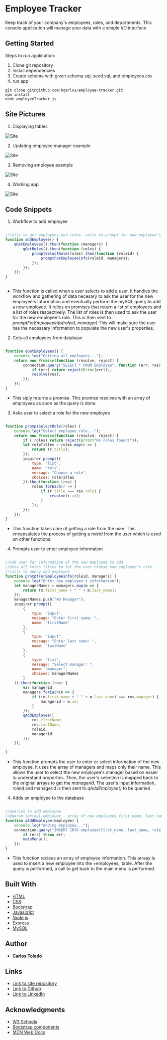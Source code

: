 # Employee Tracker

Keep track of your company's employees, roles, and departments. This console application will manage your data with a simple I/O interface.

## Getting Started

Steps to run application:
1. Clone git repository
2. Install dependencies
3. Create schema with given schema.sql, seed.sql, and employees.csv
4. run app

```
git clone git@github.com:kqarlos/employee-tracker.git
npm install
node employeeTracker.js

```

## Site Pictures

1. Displaying tables

![Site](assets/images/tables.png)

2. Updating employee manager example

![Site](assets/images/updatemanager.png)

3. Removing employee example

![Site](assets/images/removee.png)

4. Working app

![Site](assets/images/live.gif)

## Code Snippets


1. Workflow to add employee

```javascript

//Calls to get employees and roles. calls to prompt for new employee's info
function addEmployee() {
    qGetEmployees().then(function (managers) {
        qGetRoles().then(function (roles) {
            promptSelectRole(roles).then(function (roleid) {
                promptForEmployeeinfo(roleid, managers);
            });
        });
    });
}
    
```
* This function is called when a user selects to add a user. It handles the workflow and gathering of data necesary to ask the user for the new employee's information and eventually perform the mySQL query to add a new employee. It relies on promises that return a list of employees and a list of roles respectively. The list of roles is then used to ask the user for the new employee's role. This is then sent to _promptForEmployeeinfo(roleid, manager)_ This will make sure the user has the necessary information to populate the new user's properties.

2. Gets all employees from database

```javascript

function qGetEmployees() {
    console.log("Getting all employees...");
    return new Promise(function (resolve, reject) {
        connection.query("SELECT * FROM Employee", function (err, res) {
            if (err) return reject(Error(err));;
            resolve(res);
        });
    });
}

```
* This siply returns a promise. This promise resolves with an array of employees as soon as the query is done. 

3. Asks user to select a role for the new employee

```javascript

function promptSelectRole(roles) {
    console.log("Select employee role...");
    return new Promise(function (resolve, reject) {
        if (!roles) return reject(Error("No roles found!"));
        let roleTitles = roles.map(r => {
            return (r.title);
        });
        inquirer.prompt({
            type: "list",
            name: "role",
            message: "Choose a role",
            choices: roleTitles
        }).then(function (res) {
            roles.forEach(r => {
                if (r.title === res.role) {
                    resolve(r.id);
                }
            });
        });
    });
}

```
* This function takes care of getting a role from the user. This encapsulates the process of getting a _roleid_ from the user which is used on other functions.

4. Prompts user to enter employee information

```javascript

//Ask user for information of the new employee to add
//Gets all roles titles to let the user choose new employee's role
//calls to query add employee
function promptForEmployeeinfo(roleid, managers) {
    console.log("Enter new employee's information");
    let managerNames = managers.map(m => {
        return (m.first_name + " " + m.last_name);
    });
    managerNames.push("No Manager");
    inquirer.prompt([
        {
            type: "input",
            message: "Enter first name: ",
            name: "firstName"
        },
        {
            type: "input",
            message: "Enter last name: ",
            name: "lastName"
        },
        {
            type: "list",
            message: "Select manager: ",
            name: "manager",
            choices: managerNames
        }
    ]).then(function (res) {
        var managerid;
        managers.forEach(m => {
            if ((m.first_name + " " + m.last_name) === res.manager) {
                managerid = m.id;
            }
        });
        qAddEmployee([
            res.firstName,
            res.lastName,
            roleid,
            managerid
        ]);
    });

}

```
* This function prompts the user to enter or select information of the new employee. It uses the array of managers and maps only their  name. This allows the user to select the new employee's manager based on easier to understand properties. Then, the user's selection is mapped back to the original arrays to get the _managerid_. The user's input information, roleid and managerid is then sent to _qAddEmployee()_ to be queried.

4. Adds an employee to the database

```javascript

//queries to add employee
//@param {array} employee - array of new employees first name, last name and roleid
function qAddEmployee(employee) {
    console.log("Adding employee...");
    connection.query("INSERT INTO employee(first_name, last_name, role_id, manager_id) VALUES (?, ?, ?, ?)", employee, function (err, res) {
        if (err) throw err;
        mainMenu();
    });
}

```
* This function reciees an array of employee information. This arraay is used to insert a new employee into the +employees_ table. After the query is performed, a call to get back to the main menu is performed.

## Built With

* [HTML](https://developer.mozilla.org/en-US/docs/Web/HTML)
* [CSS](https://developer.mozilla.org/en-US/docs/Web/CSS)
* [Bootstrap](https://getbootstrap.com/)
* [Javascript](https://www.javascript.com/)
* [Node.js](https://nodejs.org/en/)
* [Express](https://www.npmjs.com/package/express)
* [MySQL](https://www.mysql.com/)

## Author

 * **Carlos Toledo** 

## Links

- [Link to site repository](https://github.com/kqarlos/employee-tracker)
- [Link to Github](https://www.github.com/kqarlos)
- [Link to LinkedIn](https://www.linkedin.com/in/carlos-toledo415/)


## Acknowledgments

* [W3 Schools](https://www.w3schools.com/)
* [Bootstrap components](https://getbootstrap.com/docs/4.4/components/navbar/)
* [MDN Web Docs](https://developer.mozilla.org/en-US/docs/Web/API/Document_Object_Model)